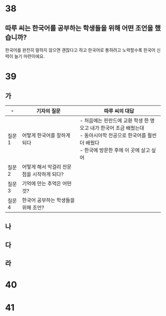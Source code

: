 # 38
## 따루 씨는 한국어를 공부하는 학생들을 위해 어떤 조언을 했습니까?
한국어를 완전히 말하지 않으면 괜찮다고 하고 한국어로 통하려고 노력할수록 한국어 신력이 늘기 마련이에요.
# 39
## 가
| -    | 기자의 질문                   | 따루 씨의 대답                                                                                         |
| ---- | ------------------------ | ------------------------------------------------------------------------------------------------ |
| 질문 1 | 어떻게 한국어를 잘하게 되다          | - 처음에는 핀란드에 교환 학생 한 명 오고 내가 한국어 조금 배웠는대<br>- 동아시아학 전공으로 한국어를 훨씬 더 배웠다<br>- 한국에 방문한 후에 이 곳에 살고 싶어 |
| 질문 2 | 어떻게 해서 막걸리 전문점을 시작하게 되다? |                                                                                                  |
| 질문 3 | 기억에 만는 추억은 어떤 것?         |                                                                                                  |
| 질문 4 | 한국어 공부하는 학생들을 위해 조언?     |                                                                                                  |
## 나
## 다
## 라
# 40
# 41
